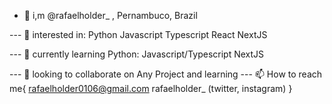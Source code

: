 - 👋 i,m @rafaelholder_ , Pernambuco, Brazil

--- 👀 interested in:
         Python
         Javascript
         Typescript
         React
         NextJS
         
         
--- 🌱 currently learning 
         Python:
         Javascript/Typescript
         NextJS
         
--- 💞️ looking to collaborate on Any Project and learning 
--- 📫 How to reach me{ 
          rafaelholder0106@gmail.com
          rafaelholder_ (twitter, instagram)
       }
